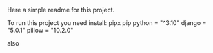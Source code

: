 Here a simple readme for this project.


To run this project you need install:
pipx
pip
python = "^3.10"
django = "5.0.1"
pillow = "10.2.0"


also

